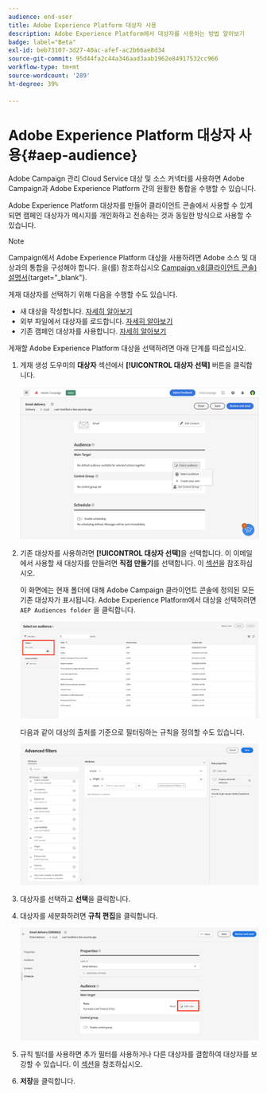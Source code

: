 ```yaml
---
audience: end-user
title: Adobe Experience Platform 대상자 사용
description: Adobe Experience Platform에서 대상자를 사용하는 방법 알아보기
badge: label="Beta"
exl-id: beb73107-3d27-40ac-afef-ac2b66ae8d34
source-git-commit: 95d44fa2c44a346aad3aab1962e84917532cc966
workflow-type: tm+mt
source-wordcount: '289'
ht-degree: 39%

---
```


# Adobe Experience Platform 대상자 사용{#aep-audience}

Adobe Campaign 관리 Cloud Service 대상 및 소스 커넥터를 사용하면 Adobe Campaign과 Adobe Experience Platform 간의 원활한 통합을 수행할 수 있습니다.

Adobe Experience Platform 대상자를 만들어 클라이언트 콘솔에서 사용할 수 있게 되면 캠페인 대상자가 메시지를 개인화하고 전송하는 것과 동일한 방식으로 사용할 수 있습니다.

>[!NOTE]
>
>Campaign에서 Adobe Experience Platform 대상을 사용하려면 Adobe 소스 및 대상과의 통합을 구성해야 합니다. 을(를) 참조하십시오 [Campaign v8(클라이언트 콘솔) 설명서](https://experienceleague.adobe.com/docs/campaign/campaign-v8/connect/ac-aep.html){target="_blank"}.


게재 대상자를 선택하기 위해 다음을 수행할 수도 있습니다.

* 새 대상을 작성합니다. [자세히 알아보기](segment-builder.md)
* 외부 파일에서 대상자를 로드합니다. [자세히 알아보기](file-audience.md)
* 기존 캠페인 대상자를 사용합니다. [자세히 알아보기](add-audience.md)

게재할 Adobe Experience Platform 대상을 선택하려면 아래 단계를 따르십시오.

1. 게재 생성 도우미의 **대상자** 섹션에서 **[!UICONTROL 대상자 선택]** 버튼을 클릭합니다.

   ![](assets/create-audience.png)

1. 기존 대상자를 사용하려면 **[!UICONTROL 대상자 선택]**&#x200B;을 선택합니다. 이 이메일에서 사용할 새 대상자를 만들려면 **직접 만들기**&#x200B;를 선택합니다. 이 [섹션](segment-builder.md)을 참조하십시오.

   이 화면에는 현재 폴더에 대해 Adobe Campaign 클라이언트 콘솔에 정의된 모든 기존 대상자가 표시됩니다. Adobe Experience Platform에서 대상을 선택하려면 `AEP Audiences folder` 을 클릭합니다.

   ![](assets/select-audience-folder.png)

   다음과 같이 대상의 출처를 기준으로 필터링하는 규칙을 정의할 수도 있습니다.

   ![](assets/filter-on-aep-audience.png)

1. 대상자를 선택하고 **선택**&#x200B;을 클릭합니다.

1. 대상자를 세분화하려면 **규칙 편집**&#x200B;을 클릭합니다.

   ![](assets/refine-audience.png)

1. 규칙 빌더를 사용하면 추가 필터를 사용하거나 다른 대상자를 결합하여 대상자를 보강할 수 있습니다. 이 [섹션](segment-builder.md)을 참조하십시오.

1. **저장**&#x200B;을 클릭합니다.


